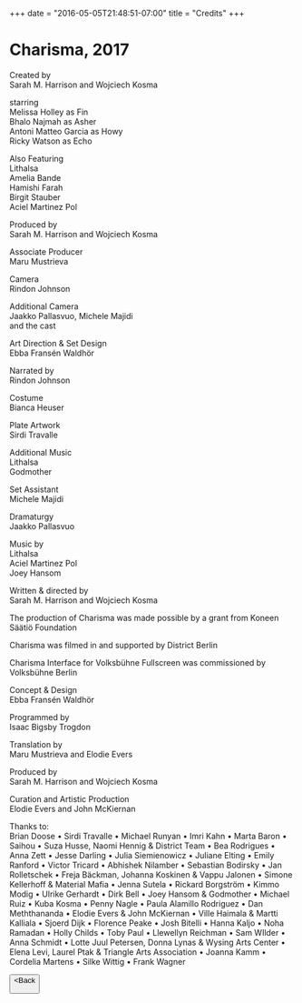+++
date = "2016-05-05T21:48:51-07:00"
title = "Credits"
+++

<div id="credits-page" class="info-page">

# Charisma, 2017

Created by<br>
Sarah M. Harrison and Wojciech Kosma

starring<br>
Melissa Holley as Fin<br>
Bhalo Najmah as Asher<br>
Antoni Matteo Garcia as Howy<br>
Ricky Watson as Echo

Also Featuring<br>
Lithalsa<br>
Amelia Bande<br>
Hamishi Farah<br>
Birgit Stauber<br>
Aciel Martinez Pol

Produced by<br>
Sarah M. Harrison and Wojciech Kosma

Associate Producer<br>
Maru Mustrieva

Camera<br>
Rindon Johnson

Additional Camera<br>
Jaakko Pallasvuo, Michele Majidi<br>
and the cast

Art Direction & Set Design<br>
Ebba Fransén Waldhör

Narrated by<br>
Rindon Johnson

Costume<br>
Bianca Heuser

Plate Artwork<br>
Sirdi Travalle

Additional Music<br>
Lithalsa<br>
Godmother

Set Assistant<br>
Michele Majidi

Dramaturgy<br>
Jaakko Pallasvuo

Music by<br>
Lithalsa<br>
Aciel Martinez Pol<br>
Joey Hansom

Written & directed by<br>
Sarah M. Harrison and Wojciech Kosma

The production of Charisma was made possible by a grant from Koneen Säätiö Foundation

Charisma was filmed in and supported by District Berlin

Charisma Interface for Volksbühne Fullscreen was commissioned by Volksbühne Berlin

Concept & Design<br>
Ebba Fransén Waldhör

Programmed by<br>
Isaac Bigsby Trogdon

Translation by<br>
Maru Mustrieva and Elodie Evers

Produced by<br>
Sarah M. Harrison and Wojciech Kosma

Curation and Artistic Production<br>
Elodie Evers and John McKiernan


Thanks to:<br>
Brian Doose • Sirdi Travalle • Michael Runyan • Imri Kahn • Marta Baron • Saihou • Suza Husse, Naomi Hennig & District Team • Bea Rodrigues • Anna Zett • Jesse Darling • Julia Siemienowicz • Juliane Elting • Emily Ranford • Victor Tricard • Abhishek Nilamber • Sebastian Bodirsky • Jan Rolletschek • Freja Bäckman, Johanna Koskinen & Vappu Jalonen • Simone Kellerhoff & Material Mafia • Jenna Sutela • Rickard Borgström • Kimmo Modig • Ulrike Gerhardt • Dirk Bell • Joey Hansom & Godmother • Michael Ruiz • Kuba Kosma • Penny Nagle • Paula Alamillo Rodriguez • Dan Meththananda • Elodie Evers & John McKiernan • Ville Haimala & Martti Kalliala • Sjoerd Dijk • Florence Peake • Josh Bitelli • Hanna Kaljo • Noha Ramadan • Holly Childs • Toby Paul • Llewellyn Reichman • Sam WIlder • Anna Schmidt • Lotte Juul Petersen, Donna Lynas & Wysing Arts Center • Elena Levi, Laurel Ptak & Triangle Arts Association • Joanna Kamm • Cordelia Martens • Silke Wittig • Frank Wagner

<button id="home-link"><Back